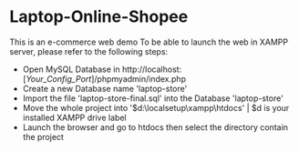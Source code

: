 # Laptop-Online-Shopee
This is an e-commerce web demo
To be able to launch the web in XAMPP server, please refer to the following steps:

- Open MySQL Database in http://localhost:[_Your_Config_Port_]/phpmyadmin/index.php
- Create a new Database name 'laptop-store'
- Import the file 'laptop-store-final.sql' into the Database 'laptop-store'
- Move the whole project into '$d:\localsetup\xampp\htdocs' | $d is your installed XAMPP drive label
- Launch the browser and go to htdocs then select the directory contain the project
